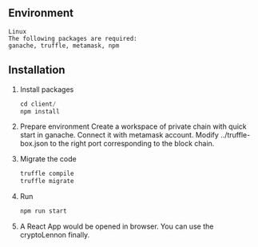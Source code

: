 ## Environment
    Linux
    The following packages are required:
    ganache, truffle, metamask, npm

## Installation

1. Install packages
    ```js
    cd client/
    npm install
    ```
2. Prepare environment
    Create a workspace of private chain with quick start in ganache.
    Connect it with metamask account.
    Modify ../truffle-box.json to the right port corresponding to the block chain.

3. Migrate the code
    ```js
    truffle compile
    truffle migrate
    ```
4. Run
    ```js
    npm run start
    ```
5. A React App would be opened in browser. You can use the cryptoLennon finally.